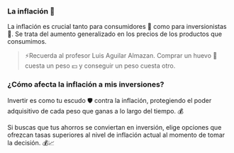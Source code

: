 ### La inflación 💸

La inflación es crucial tanto para consumidores 🧺 como para inversionistas 💼. Se trata del aumento generalizado en los precios de los productos que consumimos.

> ⚡Recuerda al profesor Luis Aguilar Almazan. Comprar un huevo 🥚 cuesta un peso 💵 y conseguir un peso cuesta otro.   

### ¿Cómo afecta la inflación a mis inversiones?

Invertir es como tu escudo  🛡️ contra la inflación, protegiendo el poder adquisitivo de cada peso que ganas a lo largo del tiempo. 💰

Si buscas que tus ahorros se conviertan en inversión, elige opciones que ofrezcan tasas superiores al nivel de inflación actual al momento de tomar la decisión. 💰📈










